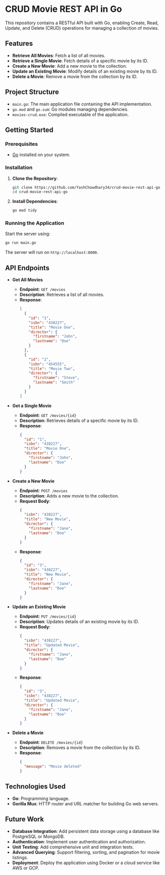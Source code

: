 # CRUD Movie REST API in Go

This repository contains a RESTful API built with Go, enabling Create, Read, Update, and Delete (CRUD) operations for managing a collection of movies.

## Features

- **Retrieve All Movies**: Fetch a list of all movies.
- **Retrieve a Single Movie**: Fetch details of a specific movie by its ID.
- **Create a New Movie**: Add a new movie to the collection.
- **Update an Existing Movie**: Modify details of an existing movie by its ID.
- **Delete a Movie**: Remove a movie from the collection by its ID.

## Project Structure

- `main.go`: The main application file containing the API implementation.
- `go.mod` and `go.sum`: Go modules managing dependencies.
- `movies-crud.exe`: Compiled executable of the application.

## Getting Started

### Prerequisites

- [Go](https://golang.org/dl/) installed on your system.

### Installation

1. **Clone the Repository**:
   ```bash
   git clone https://github.com/YashChowdhary34/crud-movie-rest-api-go.git
   cd crud-movie-rest-api-go
   ```

2. **Install Dependencies**:
   ```bash
   go mod tidy
   ```

### Running the Application

Start the server using:
```bash
go run main.go
```
The server will run on `http://localhost:8000`.

## API Endpoints

- **Get All Movies**
  - **Endpoint**: `GET /movies`
  - **Description**: Retrieves a list of all movies.
  - **Response**:
    ```json
    [
      {
        "id": "1",
        "isbn": "438227",
        "title": "Movie One",
        "director": {
          "firstname": "John",
          "lastname": "Doe"
        }
      },
      {
        "id": "2",
        "isbn": "454555",
        "title": "Movie Two",
        "director": {
          "firstname": "Steve",
          "lastname": "Smith"
        }
      }
    ]
    ```

- **Get a Single Movie**
  - **Endpoint**: `GET /movies/{id}`
  - **Description**: Retrieves details of a specific movie by its ID.
  - **Response**:
    ```json
    {
      "id": "1",
      "isbn": "438227",
      "title": "Movie One",
      "director": {
        "firstname": "John",
        "lastname": "Doe"
      }
    }
    ```

- **Create a New Movie**
  - **Endpoint**: `POST /movies`
  - **Description**: Adds a new movie to the collection.
  - **Request Body**:
    ```json
    {
      "isbn": "438227",
      "title": "New Movie",
      "director": {
        "firstname": "Jane",
        "lastname": "Doe"
      }
    }
    ```
  - **Response**:
    ```json
    {
      "id": "3",
      "isbn": "438227",
      "title": "New Movie",
      "director": {
        "firstname": "Jane",
        "lastname": "Doe"
      }
    }
    ```

- **Update an Existing Movie**
  - **Endpoint**: `PUT /movies/{id}`
  - **Description**: Updates details of an existing movie by its ID.
  - **Request Body**:
    ```json
    {
      "isbn": "438227",
      "title": "Updated Movie",
      "director": {
        "firstname": "Jane",
        "lastname": "Doe"
      }
    }
    ```
  - **Response**:
    ```json
    {
      "id": "3",
      "isbn": "438227",
      "title": "Updated Movie",
      "director": {
        "firstname": "Jane",
        "lastname": "Doe"
      }
    }
    ```

- **Delete a Movie**
  - **Endpoint**: `DELETE /movies/{id}`
  - **Description**: Removes a movie from the collection by its ID.
  - **Response**:
    ```json
    {
      "message": "Movie deleted"
    }
    ```

## Technologies Used

- **Go**: Programming language.
- **Gorilla Mux**: HTTP router and URL matcher for building Go web servers.

## Future Work

- **Database Integration**: Add persistent data storage using a database like PostgreSQL or MongoDB.
- **Authentication**: Implement user authentication and authorization.
- **Unit Testing**: Add comprehensive unit and integration tests.
- **Advanced Querying**: Support filtering, sorting, and pagination for movie listings.
- **Deployment**: Deploy the application using Docker or a cloud service like AWS or GCP.

